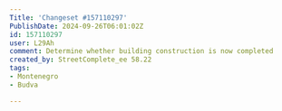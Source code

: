 ```yaml
---
Title: 'Changeset #157110297'
PublishDate: 2024-09-26T06:01:02Z
id: 157110297
user: L29Ah
comment: Determine whether building construction is now completed
created_by: StreetComplete_ee 58.22
tags:
- Montenegro
- Budva

---
```

